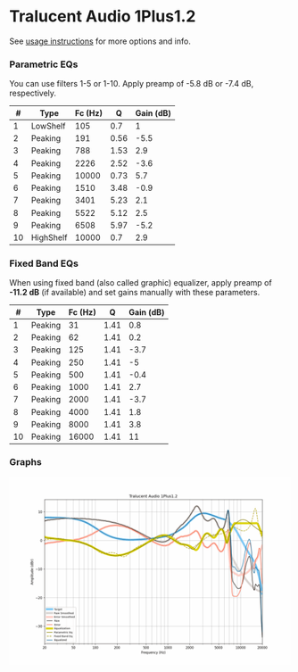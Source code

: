 # Tralucent Audio 1Plus1.2
See [usage instructions](https://github.com/jaakkopasanen/AutoEq#usage) for more options and info.

### Parametric EQs
You can use filters 1-5 or 1-10. Apply preamp of -5.8 dB or -7.4 dB, respectively.

|   # | Type      |   Fc (Hz) |    Q |   Gain (dB) |
|-----|-----------|-----------|------|-------------|
|   1 | LowShelf  |       105 | 0.7  |         1   |
|   2 | Peaking   |       191 | 0.56 |        -5.5 |
|   3 | Peaking   |       788 | 1.53 |         2.9 |
|   4 | Peaking   |      2226 | 2.52 |        -3.6 |
|   5 | Peaking   |     10000 | 0.73 |         5.7 |
|   6 | Peaking   |      1510 | 3.48 |        -0.9 |
|   7 | Peaking   |      3401 | 5.23 |         2.1 |
|   8 | Peaking   |      5522 | 5.12 |         2.5 |
|   9 | Peaking   |      6508 | 5.97 |        -5.2 |
|  10 | HighShelf |     10000 | 0.7  |         2.9 |

### Fixed Band EQs
When using fixed band (also called graphic) equalizer, apply preamp of **-11.2 dB** (if available) and set gains manually with these parameters.

|   # | Type    |   Fc (Hz) |    Q |   Gain (dB) |
|-----|---------|-----------|------|-------------|
|   1 | Peaking |        31 | 1.41 |         0.8 |
|   2 | Peaking |        62 | 1.41 |         0.2 |
|   3 | Peaking |       125 | 1.41 |        -3.7 |
|   4 | Peaking |       250 | 1.41 |        -5   |
|   5 | Peaking |       500 | 1.41 |        -0.4 |
|   6 | Peaking |      1000 | 1.41 |         2.7 |
|   7 | Peaking |      2000 | 1.41 |        -3.7 |
|   8 | Peaking |      4000 | 1.41 |         1.8 |
|   9 | Peaking |      8000 | 1.41 |         3.8 |
|  10 | Peaking |     16000 | 1.41 |        11   |

### Graphs
![](./Tralucent%20Audio%201Plus1.2.png)
